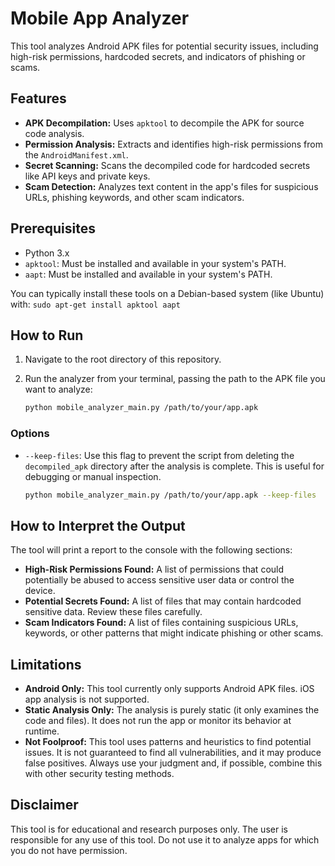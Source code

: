 # Mobile App Analyzer

This tool analyzes Android APK files for potential security issues, including high-risk permissions, hardcoded secrets, and indicators of phishing or scams.

## Features

*   **APK Decompilation:** Uses `apktool` to decompile the APK for source code analysis.
*   **Permission Analysis:** Extracts and identifies high-risk permissions from the `AndroidManifest.xml`.
*   **Secret Scanning:** Scans the decompiled code for hardcoded secrets like API keys and private keys.
*   **Scam Detection:** Analyzes text content in the app's files for suspicious URLs, phishing keywords, and other scam indicators.

## Prerequisites

*   Python 3.x
*   `apktool`: Must be installed and available in your system's PATH.
*   `aapt`: Must be installed and available in your system's PATH.

You can typically install these tools on a Debian-based system (like Ubuntu) with:
`sudo apt-get install apktool aapt`

## How to Run

1.  Navigate to the root directory of this repository.
2.  Run the analyzer from your terminal, passing the path to the APK file you want to analyze:

    ```bash
    python mobile_analyzer_main.py /path/to/your/app.apk
    ```

### Options

*   `--keep-files`: Use this flag to prevent the script from deleting the `decompiled_apk` directory after the analysis is complete. This is useful for debugging or manual inspection.

    ```bash
    python mobile_analyzer_main.py /path/to/your/app.apk --keep-files
    ```

## How to Interpret the Output

The tool will print a report to the console with the following sections:

*   **High-Risk Permissions Found:** A list of permissions that could potentially be abused to access sensitive user data or control the device.
*   **Potential Secrets Found:** A list of files that may contain hardcoded sensitive data. Review these files carefully.
*   **Scam Indicators Found:** A list of files containing suspicious URLs, keywords, or other patterns that might indicate phishing or other scams.

## Limitations

*   **Android Only:** This tool currently only supports Android APK files. iOS app analysis is not supported.
*   **Static Analysis Only:** The analysis is purely static (it only examines the code and files). It does not run the app or monitor its behavior at runtime.
*   **Not Foolproof:** This tool uses patterns and heuristics to find potential issues. It is not guaranteed to find all vulnerabilities, and it may produce false positives. Always use your judgment and, if possible, combine this with other security testing methods.

## Disclaimer

This tool is for educational and research purposes only. The user is responsible for any use of this tool. Do not use it to analyze apps for which you do not have permission.
